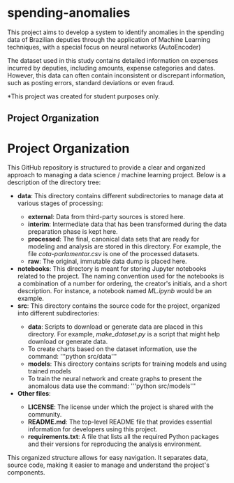 spending-anomalies
==============================

This project aims to develop a system to identify anomalies in the spending data of Brazilian deputies through the application of Machine Learning techniques, with a special focus on neural networks (AutoEncoder)

The dataset used in this study contains detailed information on expenses incurred by deputies, including amounts, expense categories and dates. However, this data can often contain inconsistent or discrepant information, such as posting errors, standard deviations or even fraud.

*This project was created for student purposes only.


Project Organization
------------
<!DOCTYPE html>
<html>
<head>
    <title>Project Organization</title>
</head>
<body>
    <h1>Project Organization</h1>
    <p>This GitHub repository is structured to provide a clear and organized approach to managing a data science / machine learning project. Below is a description of the directory tree:</p>
    <ul>
        <li><strong>data</strong>: This directory contains different subdirectories to manage data at various stages of processing:</li>
        <ul>
            <li><strong>external</strong>: Data from third-party sources is stored here.</li>
            <li><strong>interim</strong>: Intermediate data that has been transformed during the data preparation phase is kept here.</li>
            <li><strong>processed</strong>: The final, canonical data sets that are ready for modeling and analysis are stored in this directory. For example, the file <em>cota-parlamentar.csv</em> is one of the processed datasets.</li>
            <li><strong>raw</strong>: The original, immutable data dump is placed here.</li>
        </ul>
        <li><strong>notebooks</strong>: This directory is meant for storing Jupyter notebooks related to the project. The naming convention used for the notebooks is a combination of a number for ordering, the creator's initials, and a short description. For instance, a notebook named <em>ML.ipynb</em> would be an example.</li>
        <li><strong>src</strong>: This directory contains the source code for the project, organized into different subdirectories:</li>
        <ul>
            <li><strong>data</strong>: Scripts to download or generate data are placed in this directory. For example, <em>make_dataset.py</em> is a script that might help download or generate data.</li>
            <li>To create charts based on the dataset information, use the command: '''python src/data'''</li>
            <li><strong>models</strong>: This directory contains scripts for training models and using trained models</li>
            <li>To train the neural network and create graphs to present the anomalous data use the command: '''python src/models'''</li>
        </ul>
        <li><strong>Other files</strong>:</li>
        <ul>
            <li><strong>LICENSE</strong>: The license under which the project is shared with the community.</li>
            <li><strong>README.md</strong>: The top-level README file that provides essential information for developers using this project.</li>
            <li><strong>requirements.txt</strong>: A file that lists all the required Python packages and their versions for reproducing the analysis environment.</li>
        </ul>
    </ul>
    <p>This organized structure allows for easy navigation. It separates data, source code, making it easier to manage and understand the project's components.</p>
</body>
</html>